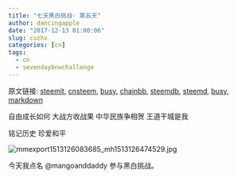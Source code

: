 ```yaml
---
title: "七天黑白挑战- 第五天"
author: dancingapple
date: "2017-12-13 01:00:06"
slug: cuzhv
categories: [cn]
tags: 
  - cn
  - sevendaybnwchallenge
---
```


原文链接: [steemit](https://steemit.com), [cnsteem](https://cnsteem.com), [busy](https://busy.org), [chainbb](https://chainbb.com), [steemdb](https://steemdb.com), [steemd](https://steemd.com), [busy](https://busy.org), [markdown](https://raw.githubusercontent.com/pzhaonet/steem_dancingapple/master/content/post/cuzhv.md)

自由成长如何
大战方收战果
中华民族争相贺
王道干城是我

铭记历史
珍爱和平

![mmexport1513126083685_mh1513126474529.jpg](https://steemitimages.com/DQmPfmu2SJSM6HFxoDDTZvcKWybzvuoQrXn7YsV5tJMEMKy/mmexport1513126083685_mh1513126474529.jpg)

今天我点名 @mangoanddaddy 参与黑白挑战。
